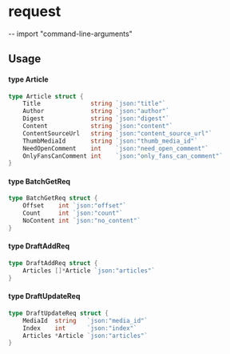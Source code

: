 # request
--
    import "command-line-arguments"


## Usage

#### type Article

```go
type Article struct {
	Title              string `json:"title"`
	Author             string `json:"author"`
	Digest             string `json:"digest"`
	Content            string `json:"content"`
	ContentSourceUrl   string `json:"content_source_url"`
	ThumbMediaId       string `json:"thumb_media_id"`
	NeedOpenComment    int    `json:"need_open_comment"`
	OnlyFansCanComment int    `json:"only_fans_can_comment"`
}
```


#### type BatchGetReq

```go
type BatchGetReq struct {
	Offset    int `json:"offset"`
	Count     int `json:"count"`
	NoContent int `json:"no_content"`
}
```


#### type DraftAddReq

```go
type DraftAddReq struct {
	Articles []*Article `json:"articles"`
}
```


#### type DraftUpdateReq

```go
type DraftUpdateReq struct {
	MediaId  string   `json:"media_id"`
	Index    int      `json:"index"`
	Articles *Article `json:"articles"`
}
```
